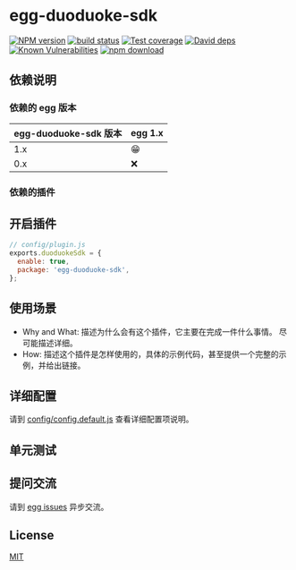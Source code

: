 # egg-duoduoke-sdk

[![NPM version][npm-image]][npm-url]
[![build status][travis-image]][travis-url]
[![Test coverage][codecov-image]][codecov-url]
[![David deps][david-image]][david-url]
[![Known Vulnerabilities][snyk-image]][snyk-url]
[![npm download][download-image]][download-url]

[npm-image]: https://img.shields.io/npm/v/egg-duoduoke-sdk.svg?style=flat-square
[npm-url]: https://npmjs.org/package/egg-duoduoke-sdk
[travis-image]: https://img.shields.io/travis/eggjs/egg-duoduoke-sdk.svg?style=flat-square
[travis-url]: https://travis-ci.org/eggjs/egg-duoduoke-sdk
[codecov-image]: https://img.shields.io/codecov/c/github/eggjs/egg-duoduoke-sdk.svg?style=flat-square
[codecov-url]: https://codecov.io/github/eggjs/egg-duoduoke-sdk?branch=master
[david-image]: https://img.shields.io/david/eggjs/egg-duoduoke-sdk.svg?style=flat-square
[david-url]: https://david-dm.org/eggjs/egg-duoduoke-sdk
[snyk-image]: https://snyk.io/test/npm/egg-duoduoke-sdk/badge.svg?style=flat-square
[snyk-url]: https://snyk.io/test/npm/egg-duoduoke-sdk
[download-image]: https://img.shields.io/npm/dm/egg-duoduoke-sdk.svg?style=flat-square
[download-url]: https://npmjs.org/package/egg-duoduoke-sdk

<!--
Description here.
-->

## 依赖说明

### 依赖的 egg 版本

egg-duoduoke-sdk 版本 | egg 1.x
--- | ---
1.x | 😁
0.x | ❌

### 依赖的插件
<!--

如果有依赖其它插件，请在这里特别说明。如

- security
- multipart

-->

## 开启插件

```js
// config/plugin.js
exports.duoduokeSdk = {
  enable: true,
  package: 'egg-duoduoke-sdk',
};
```

## 使用场景

- Why and What: 描述为什么会有这个插件，它主要在完成一件什么事情。
尽可能描述详细。
- How: 描述这个插件是怎样使用的，具体的示例代码，甚至提供一个完整的示例，并给出链接。

## 详细配置

请到 [config/config.default.js](config/config.default.js) 查看详细配置项说明。

## 单元测试

<!-- 描述如何在单元测试中使用此插件，例如 schedule 如何触发。无则省略。-->

## 提问交流

请到 [egg issues](https://github.com/eggjs/egg/issues) 异步交流。

## License

[MIT](LICENSE)
